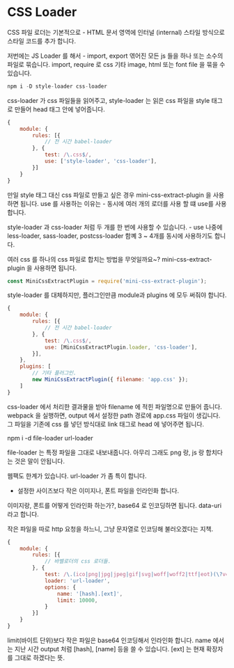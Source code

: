 # CSS Loader

CSS 파일 로더는 기본적으로 - HTML 문서 <head> 영역에 인터널 (internal) 스타일 방식으로 스타일 코드를 추가 합니다.

저번에는 JS Loader 를 해서 - import, export 엮어진 모든 js 들을 하나 또는 소수의 파일로 묶습니다.
import, require 로 css 기타 image, html 또는 font file 을 묶을 수 있습니다.

``` javascript
npm i -D style-loader css-loader  
```

css-loader 가 css 파일들을 읽어주고, style-loader 는 읽은 css 파일을 style 태그로 만들어 head 태그 안에 넣어줍니다.

``` javascript
{
    module: {
        rules: [{
            // 전 시간 babel-loader 
        }, {
            test: /\.css$/,
            use: ['style-loader', 'css-loader'],
        }]
    }
}
```

만일 style 태그 대신 css 파일로 만들고 싶은 경우 mini-css-extract-plugin 을 사용하면 됩니다.
use 를 사용하는 이유는 - 동시에 여러 개의 로더를 사용 할 떄 use를 사용합니다.

style-loader 과 css-loader 처럼 두 개를 한 번에 사용할 수 있습니다. - use 
나중에 less-loader, sass-loader, postcss-loader 함꼐 3 ~ 4개를 동시에 사용하기도 합니다.



여러 css 를 하나의 css 파일로 합치는 방법을 무엇일까요~?
mini-css-extract-plugin 을 사용하면 됩니다.

``` javascript
const MiniCssExtractPlugin = require('mini-css-extract-plugin');
```

style-loader 를 대체하지만, 플러그인만큼 module과 plugins 에 모두 써줘야 합니다.

``` javascript
{
    module: {
        rules: [{
            // 전 시간 babel-loader 
        }, {
            test: /\.css$/,
            use: [MiniCssExtractPlugin.loader, 'css-loader'],
        }],
    },
    plugins: [
        // 기타 플러그인.
        new MiniCssExtractPlugin({ filename: 'app.css' });
    ]
}
```


css-loader 에서 처리한 결과물을 받아 filename 에 적힌 파일명으로 만들어 줍니다.
webpack 을 실행하면, output 에서 설정한 path 경로에 app.css 파일이 생깁니다.
그 파일을 기존에 css 를 넣던 방식대로 link 태그로 head 에 넣어주면 됩니다.




npm i -d file-loader url-loader 


file-loader 는 특정 파일을 그대로 내보내줍니다.
아무리 그래도 png 랑, js 랑 합치다는 것은 말이 안됩니다.

웹팩도 한계가 있습니다.
url-loader 가 좀 특이 합니다.

- 설정한 사이즈보다 작은 이미지나, 폰트 파일을 인라인화 합니다.

이미지랑, 폰트를 어떻게 인라인화 하는가?, base64 로 인코딩하면 됩니다. 
data-uri 라고 합니다.

작은 파일을 따로 http 요청을 하느니, 그냥 문자열로 인코딩해 불러오겠다는 지책.


``` javascript
{
    module: {
        rules: [{
            // 바벨로더의 css 로더들.
        }, {
            test: /\.(ico|png|jpg|jpeg|gif|svg|woff|woff2|ttf|eot)(\?v=[0-9]\.[0-9]\.[0-9])?$/,
            loader: 'url-loader',
            options: {
                name: '[hash].[ext]',
                limit: 10000, 
            }
        }]
    }
}
```

limit(바이트 단위)보다 작은 파일은 base64 인코딩해서 인라인화 합니다.
name 에서는 지난 시간 output 처럼 [hash], [name] 등을 쓸 수 있습니다.
[ext] 는 현재 확장자를 그대로 하겠다는 뜻.

